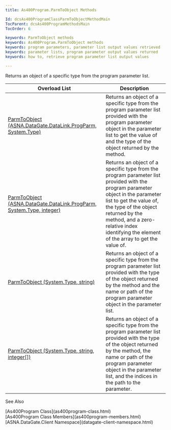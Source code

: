 ```yaml
---
title: As400Program.ParmToObject Methods

Id: dcsAs400ProgramClassParmToObjectMethodMain
TocParent: dcsAs400ProgramMethodsMain
TocOrder: 6

keywords: ParmToObject methods
keywords: As400Program.ParmToObject methods
keywords: program parameters, parameter list output values retrieved
keywords: parameter lists, program parameter output values returned
keywords: how to, retrieve program parameter list output values

---
```


Returns an object of a specific type from the program parameter list.


| Overload List | Description |
| ---- | ---- |
| [ParmToObject (ASNA.DataGate.DataLink.ProgParm, System.Type)](as400program-class-parm-to_object-method3.html) | Returns an object of a specific type from the program parameter list provided with the program parameter object in the parameter list to get the value of and the type of the object returned by the method. |
| [ParmToObject (ASNA.DataGate.DataLink.ProgParm, System.Type, integer)](as400program-class-parm-to_object-method1.html) | Returns an object of a specific type from the program parameter list provided with the program parameter object in the parameter list to get the value of, the type of the object returned by the method, and a zero-relative index identifying the element of the array to get the value of. |
| [ParmToObject (System.Type, string)](as400program-class-parm-to_object-method4.html) | Returns an object of a specific type from the program parameter list provided with the type of the object returned by the method and the name or path of the program parameter object in the parameter list. |
| [ParmToObject (System.Type, string, integer[])](as400program-class-parm-to_object-method2.html) | Returns an object of a specific type from the program parameter list provided with the type of the object returned by the method, the name or path of the program parameter object in the parameter list, and the indices in the path to the parameter. |



See Also

<dl />
      [As400Program Class](as400program-class.html)
      <br />
      [As400Program Class Members](as400program-members.html)
      <br />
      [ASNA.DataGate.Client Namespace](datagate-client-namespace.html)

